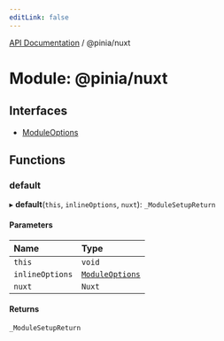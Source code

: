 ```yaml
---
editLink: false
---
```


[API Documentation](../index.md) / @pinia/nuxt

# Module: @pinia/nuxt

## Interfaces

- [ModuleOptions](../interfaces/pinia_nuxt.ModuleOptions.md)

## Functions

### default

▸ **default**(`this`, `inlineOptions`, `nuxt`): `_ModuleSetupReturn`

#### Parameters

| Name | Type |
| :------ | :------ |
| `this` | `void` |
| `inlineOptions` | [`ModuleOptions`](../interfaces/pinia_nuxt.ModuleOptions.md) |
| `nuxt` | `Nuxt` |

#### Returns

`_ModuleSetupReturn`
